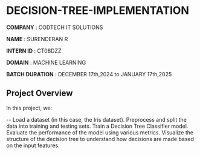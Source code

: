 # DECISION-TREE-IMPLEMENTATION

**COMPANY** : CODTECH IT SOLUTIONS

**NAME** : SURENDERAN R

**INTERN ID** : CT08DZZ

**DOMAIN** : MACHINE LEARNING

**BATCH DURATION** : DECEMBER 17th,2024 to JANUARY 17th,2025

## Project Overview
In this project, we:

-- Load a dataset (in this case, the Iris dataset).
Preprocess and split the data into training and testing sets.
Train a Decision Tree Classifier model.
Evaluate the performance of the model using various metrics.
Visualize the structure of the decision tree to understand how decisions are made based on the input features.
